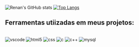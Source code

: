 ![Renan's GitHub stats](https://github-readme-stats.vercel.app/api?username=RenanAderneF&show_icons=true&theme=merko)
[![Top Langs](https://github-readme-stats.vercel.app/api/top-langs/?username=RenanAderneF&layout=compact&progress=true&theme=merko)](https://github.com/anuraghazra/github-readme-stats)

## Ferramentas utiizadas em meus projetos:

<div style="display: inline_block"><br/>
     <img aling="center" alt="vscode" src="https://img.shields.io/badge/Visual_Studio_Code-0078D4?style=for-the-badge&logo=visual%20studio%20code&logoColor=white">
    <img aling="center" alt="html5" src="https://img.shields.io/badge/HTML5-E34F26?style=for-the-badge&logo=html5&logoColor=white">
    <img aling="center" alt="css" src="https://img.shields.io/badge/CSS-239120?&style=for-the-badge&logo=css3&logoColor=white">
    <img aling="center" alt="c" src="https://img.shields.io/badge/C-00599C?style=for-the-badge&logo=c&logoColor=white">
     <img aling="center" alt="c++" src="https://img.shields.io/badge/C%2B%2B-00599C?style=for-the-badge&logo=c%2B%2B&logoColor=white">
      <img aling="center" alt="mysql" src="https://img.shields.io/badge/MySQL-005C84?style=for-the-badge&logo=mysql&logoColor=white">
<div>



